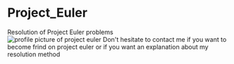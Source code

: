 # Project_Euler
Resolution of Project Euler problems <br />
![profile picture of project euler]([http://url/to/img.png](https://projecteuler.net/profile/Sifflet_blanc.png))
Don't hesitate to contact me if you want to become frind on project euler or if you want an explanation about my resolution method
